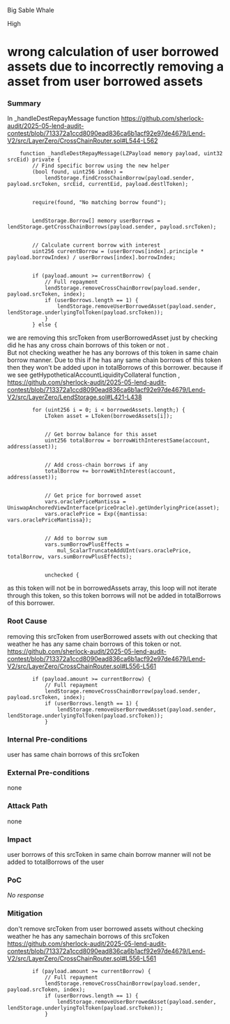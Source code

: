 Big Sable Whale

High

# wrong calculation of user borrowed assets due to incorrectly removing a asset from user borrowed assets

### Summary

In _handleDestRepayMessage function 
https://github.com/sherlock-audit/2025-05-lend-audit-contest/blob/713372a1ccd8090ead836ca6b1acf92e97de4679/Lend-V2/src/LayerZero/CrossChainRouter.sol#L544-L562
```solidity
    function _handleDestRepayMessage(LZPayload memory payload, uint32 srcEid) private {
        // Find specific borrow using the new helper
        (bool found, uint256 index) =
            lendStorage.findCrossChainBorrow(payload.sender, payload.srcToken, srcEid, currentEid, payload.destlToken);


        require(found, "No matching borrow found");


        LendStorage.Borrow[] memory userBorrows = lendStorage.getCrossChainBorrows(payload.sender, payload.srcToken);


        // Calculate current borrow with interest
        uint256 currentBorrow = (userBorrows[index].principle * payload.borrowIndex) / userBorrows[index].borrowIndex;


        if (payload.amount >= currentBorrow) {
            // Full repayment
            lendStorage.removeCrossChainBorrow(payload.sender, payload.srcToken, index);
            if (userBorrows.length == 1) {
                lendStorage.removeUserBorrowedAsset(payload.sender, lendStorage.underlyingTolToken(payload.srcToken));
            }
        } else {
```
we are removing this srcToken from userBorrowedAsset just by checking did he has any cross chain borrows of this token or not .  
But not checking weather he has any borrows of this token in same chain borrow manner.
Due to this if he has any same chain borrows of this token then they won't be added upon in totalBorrows of this borrower.
because if we see getHypotheticalAccountLiquidityCollateral function ,
https://github.com/sherlock-audit/2025-05-lend-audit-contest/blob/713372a1ccd8090ead836ca6b1acf92e97de4679/Lend-V2/src/LayerZero/LendStorage.sol#L421-L438
```solidity
        for (uint256 i = 0; i < borrowedAssets.length;) {
            LToken asset = LToken(borrowedAssets[i]);


            // Get borrow balance for this asset
            uint256 totalBorrow = borrowWithInterestSame(account, address(asset));


            // Add cross-chain borrows if any
            totalBorrow += borrowWithInterest(account, address(asset));


            // Get price for borrowed asset
            vars.oraclePriceMantissa = UniswapAnchoredViewInterface(priceOracle).getUnderlyingPrice(asset);
            vars.oraclePrice = Exp({mantissa: vars.oraclePriceMantissa});


            // Add to borrow sum
            vars.sumBorrowPlusEffects =
                mul_ScalarTruncateAddUInt(vars.oraclePrice, totalBorrow, vars.sumBorrowPlusEffects);


            unchecked {
```
as this token will not be in borrowedAssets array, this loop will not iterate through this token, so this token borrows will not be added in totalBorrows of this borrower.

### Root Cause

removing this srcToken from userBorrowed assets with out checking that weather he has any same chain borrows of this token or not.
https://github.com/sherlock-audit/2025-05-lend-audit-contest/blob/713372a1ccd8090ead836ca6b1acf92e97de4679/Lend-V2/src/LayerZero/CrossChainRouter.sol#L556-L561
```solidity
        if (payload.amount >= currentBorrow) {
            // Full repayment
            lendStorage.removeCrossChainBorrow(payload.sender, payload.srcToken, index);
            if (userBorrows.length == 1) {
                lendStorage.removeUserBorrowedAsset(payload.sender, lendStorage.underlyingTolToken(payload.srcToken));
            }
```


### Internal Pre-conditions

user has same chain borrows of this srcToken

### External Pre-conditions

none 

### Attack Path

none 

### Impact

user borrows of this srcToken in same chain borrow manner will not be added to totalBorrows of the user

### PoC

_No response_

### Mitigation

don't remove srcToken from user borrowed assets without checking weather he has any samechain borrows of this srcToken
https://github.com/sherlock-audit/2025-05-lend-audit-contest/blob/713372a1ccd8090ead836ca6b1acf92e97de4679/Lend-V2/src/LayerZero/CrossChainRouter.sol#L556-L561
```solidity
        if (payload.amount >= currentBorrow) {
            // Full repayment
            lendStorage.removeCrossChainBorrow(payload.sender, payload.srcToken, index);
            if (userBorrows.length == 1) {
                lendStorage.removeUserBorrowedAsset(payload.sender, lendStorage.underlyingTolToken(payload.srcToken));
            }
```
